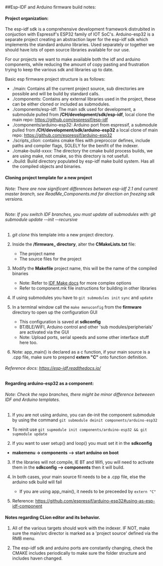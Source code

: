 ##Esp-IDF and Arduino firmware build notes:

#### Project organization:

The esp-idf sdk is a comprehensive development framework distrubited in conjuction with Espressif's 
ESP32 family of IOT SoC's. Arduino-esp32 is a separate project creating an abstraction layer for the esp-idf sdk 
which implements the standard arduino libraries.  Used separately or together we should have lots of open source
libraries available for our use.

For our projects we want to make available both the idf and arduino components, while reducing the amount of copy pasting and
frustration trying to keep the various sdk and libraries up to date.

Basic esp firmware project structure is as follows:
* ./main: Contains all the current project source, sub directories are possible and will be build by standard calls.
* ./components: Contains any external libraries used in the project, these can be either cloned or included as submodules.
* ./components/esp-idf: The main sdk used for development, a submodule pulled from **/CH/development/sdk/esp-idf**, local clone the main repo: https://github.com/espressif/esp-idf
* ./components/arduino-esp32: Arduino port from espressif, a submodule pulled from **/CH/development/sdk/arduino-esp32** a local clone of main repo: https://github.com/espressif/arduino-esp32
* ./scripts_clion: contains cmake files with preproccor defines, include paths and compiler flags, SOLELY for the benifit of the indexer.
* ./cmake-build-xxxx: The directory the cmake build process builds, we are using make, not cmake, so this directory is not usefull.
* ./build: Build directory populated by esp-idf make build system. Has all the compiled objects and binaries.


#### Cloning project template for a new project

###### Note: There are now significant differences between esp-idf 2.1 and current master branch, see ReadMe_Components.md for direction on freezing sdk versions.

###### Note: If you switch IDF branches, you must update all submodules with: *git submodule update --init --recursive*

1) *git clone* this template into a new project directory.
2) Inside the **/firmware_ directory**, alter the **CMakeLists.txt** file:
    * The project name
    * The source files for the project
3) Modify the **Makefile** project name, this will be the name of the compiled binaries
    * Note: Refer to [IDF Make docs](https://esp-idf.readthedocs.io/en/v1.0/build_system.html) for more complex options
    * Refer to component.mk file instructions for building in other libraries
4) If using submodules you have to `git submodules init` `sync` and `update`
3) In a terminal window call the `make menuconfig` from the **firmware** directory to open up the configuration GUI
    * This configuration is saved at **sdkconfig**
    * BT/BLE/WIFI, Arduino control and other 'sub modules/peripherials' are activated via the GUI
    * Note: Upload ports, serial speeds and some other interface stuff here too.
    
5) Note: app_main() is declared as a c function, if your main source is a .cpp file, make sure to prepend  **extern "C"** onto function definition.


###### Reference docs: https://esp-idf.readthedocs.io/

  
#### Regarding arduino-esp32 as a component:

###### Note: Check the repo branches, there might be minor difference betweeen IDF and Arduino templates.

1) If you are not using arduino, you can de-init the component submodule by using the command `git submodule deinit components/arduino-esp32` 
  * To reinit use `git supmodule init components/arduino-esp32 && git supmodule update`  

2) If you want to user setup() and loop() you must set it in the **sdkconfig**
  * __makemenu -> components --> start arduino on boot__
  
3) If the libraries will not compile, IE BT and Wifi, you will need
to activate them in the **sdkconfig --> components** then it will build.
  
4) In both cases, your main source fil needs to be a .cpp file, else the arduino sdk build will fail
    * If you are using app_main(), it needs to be preceeded by `extern "C"`
    
4) Reference: https://github.com/espressif/arduino-esp32#using-as-esp-idf-component
  

#### Notes regarding CLion editor and its behavior.
1) All of the various targets should work with the indexer.  IF NOT, make sure the main/src director is marked as a 'project source'
defined via the RMB menu.

2) The esp-idf sdk and arduino ports are constantly changing, check the CMAKE includes periodically to make sure the folder structure and includes haven changed.
